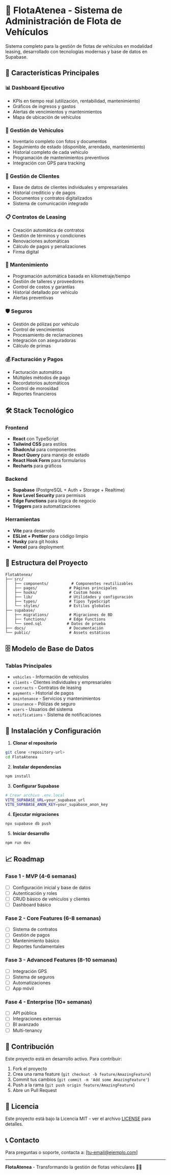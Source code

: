 # 🚗 FlotaAtenea - Sistema de Administración de Flota de Vehículos

Sistema completo para la gestión de flotas de vehículos en modalidad leasing, desarrollado con tecnologías modernas y base de datos en Supabase.

## 🎯 Características Principales

### 📊 Dashboard Ejecutivo
- KPIs en tiempo real (utilización, rentabilidad, mantenimiento)
- Gráficos de ingresos y gastos
- Alertas de vencimientos y mantenimientos
- Mapa de ubicación de vehículos

### 🚙 Gestión de Vehículos
- Inventario completo con fotos y documentos
- Seguimiento de estado (disponible, arrendado, mantenimiento)
- Historial completo de cada vehículo
- Programación de mantenimientos preventivos
- Integración con GPS para tracking

### 👥 Gestión de Clientes
- Base de datos de clientes individuales y empresariales
- Historial crediticio y de pagos
- Documentos y contratos digitalizados
- Sistema de comunicación integrado

### 📋 Contratos de Leasing
- Creación automática de contratos
- Gestión de términos y condiciones
- Renovaciones automáticas
- Cálculo de pagos y penalizaciones
- Firma digital

### 🔧 Mantenimiento
- Programación automática basada en kilometraje/tiempo
- Gestión de talleres y proveedores
- Control de costos y garantías
- Historial detallado por vehículo
- Alertas preventivas

### 🛡️ Seguros
- Gestión de pólizas por vehículo
- Control de vencimientos
- Procesamiento de reclamaciones
- Integración con aseguradoras
- Cálculo de primas

### 💰 Facturación y Pagos
- Facturación automática
- Múltiples métodos de pago
- Recordatorios automáticos
- Control de morosidad
- Reportes financieros

## 🛠️ Stack Tecnológico

### Frontend
- **React** con TypeScript
- **Tailwind CSS** para estilos
- **Shadcn/ui** para componentes
- **React Query** para manejo de estado
- **React Hook Form** para formularios
- **Recharts** para gráficos

### Backend
- **Supabase** (PostgreSQL + Auth + Storage + Realtime)
- **Row Level Security** para permisos
- **Edge Functions** para lógica de negocio
- **Triggers** para automatizaciones

### Herramientas
- **Vite** para desarrollo
- **ESLint + Prettier** para código limpio
- **Husky** para git hooks
- **Vercel** para deployment

## 📁 Estructura del Proyecto

```
FlotaAtenea/
├── src/
│   ├── components/          # Componentes reutilizables
│   ├── pages/              # Páginas principales
│   ├── hooks/              # Custom hooks
│   ├── lib/                # Utilidades y configuración
│   ├── types/              # Tipos TypeScript
│   └── styles/             # Estilos globales
├── supabase/
│   ├── migrations/         # Migraciones de BD
│   ├── functions/          # Edge Functions
│   └── seed.sql           # Datos de prueba
├── docs/                   # Documentación
└── public/                 # Assets estáticos
```

## 🗄️ Modelo de Base de Datos

### Tablas Principales
- `vehicles` - Información de vehículos
- `clients` - Clientes individuales y empresariales
- `contracts` - Contratos de leasing
- `payments` - Historial de pagos
- `maintenance` - Servicios y mantenimientos
- `insurance` - Pólizas de seguro
- `users` - Usuarios del sistema
- `notifications` - Sistema de notificaciones

## 🚀 Instalación y Configuración

1. **Clonar el repositorio**
```bash
git clone <repository-url>
cd FlotaAtenea
```

2. **Instalar dependencias**
```bash
npm install
```

3. **Configurar Supabase**
```bash
# Crear archivo .env.local
VITE_SUPABASE_URL=your_supabase_url
VITE_SUPABASE_ANON_KEY=your_supabase_anon_key
```

4. **Ejecutar migraciones**
```bash
npx supabase db push
```

5. **Iniciar desarrollo**
```bash
npm run dev
```

## 📈 Roadmap

### Fase 1 - MVP (4-6 semanas)
- [ ] Configuración inicial y base de datos
- [ ] Autenticación y roles
- [ ] CRUD básico de vehículos y clientes
- [ ] Dashboard básico

### Fase 2 - Core Features (6-8 semanas)
- [ ] Sistema de contratos
- [ ] Gestión de pagos
- [ ] Mantenimiento básico
- [ ] Reportes fundamentales

### Fase 3 - Advanced Features (8-10 semanas)
- [ ] Integración GPS
- [ ] Sistema de seguros
- [ ] Automatizaciones
- [ ] App móvil

### Fase 4 - Enterprise (10+ semanas)
- [ ] API pública
- [ ] Integraciones externas
- [ ] BI avanzado
- [ ] Multi-tenancy

## 🤝 Contribución

Este proyecto está en desarrollo activo. Para contribuir:

1. Fork el proyecto
2. Crea una rama feature (`git checkout -b feature/AmazingFeature`)
3. Commit tus cambios (`git commit -m 'Add some AmazingFeature'`)
4. Push a la rama (`git push origin feature/AmazingFeature`)
5. Abre un Pull Request

## 📄 Licencia

Este proyecto está bajo la Licencia MIT - ver el archivo [LICENSE](LICENSE) para detalles.

## 📞 Contacto

Para preguntas o soporte, contacta a: [tu-email@ejemplo.com]

---

**FlotaAtenea** - Transformando la gestión de flotas vehiculares 🚗✨
